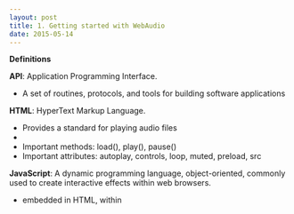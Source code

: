 ```yaml
---
layout: post
title: 1. Getting started with WebAudio
date: 2015-05-14
---
```


**Definitions**

**API**: Application Programming Interface.
* A set of routines, protocols, and tools for building software applications

**HTML**: HyperText Markup Language.
* Provides a standard for playing audio files
* <audio> tag specifies a standard way to embed audio in a web page
* Important methods: load(), play(), pause()
* Important attributes: autoplay, controls, loop, muted, preload, src

**JavaScript**: A dynamic programming language, object-oriented, commonly used to create interactive effects within web browsers.
* embedded in HTML, within <script> tags

**AudioContext**: Managing and playing all sounds
* AudioContext connects sound sources to the sound destination
* Only needed once for each audio application created
* Contains AudioNodes
```
var audioContext = new AudioContext()
```

**AudioNodes**: Processing modules for audio signal

LINKS:
[HTML Audio Tag](http://www.w3schools.com/htmL/html5_audio.asp)
[AudioContext](http://www.html5rocks.com/en/tutorials/webaudio/intro/)


